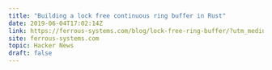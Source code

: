 ```yaml
---
title: "Building a lock free continuous ring buffer in Rust"
date: 2019-06-04T17:02:14Z
link: https://ferrous-systems.com/blog/lock-free-ring-buffer/?utm_medium=RSS&utm_source=hune
site: ferrous-systems.com
topic: Hacker News
draft: false
---
```

